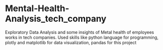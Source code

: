 # Mental-Health-Analysis_tech_company
Exploratory Data Analysis and some insights of Metal health of employees works in tech companies. Used skills like python language for programming, plotly and matplotlib for data visualization, pandas for this project
